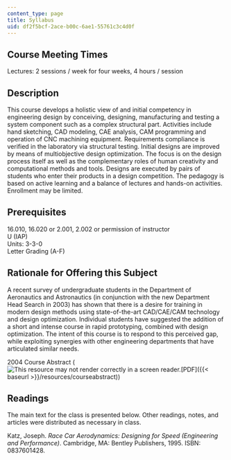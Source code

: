 ```yaml
---
content_type: page
title: Syllabus
uid: df2f5bcf-2ace-b00c-6ae1-55761c3c4d0f
---
```


Course Meeting Times
--------------------

Lectures: 2 sessions / week for four weeks, 4 hours / session

Description
-----------

This course develops a holistic view of and initial competency in engineering design by conceiving, designing, manufacturing and testing a system component such as a complex structural part. Activities include hand sketching, CAD modeling, CAE analysis, CAM programming and operation of CNC machining equipment. Requirements compliance is verified in the laboratory via structural testing. Initial designs are improved by means of multiobjective design optimization. The focus is on the design process itself as well as the complementary roles of human creativity and computational methods and tools. Designs are executed by pairs of students who enter their products in a design competition. The pedagogy is based on active learning and a balance of lectures and hands-on activities. Enrollment may be limited.

Prerequisites
-------------

16.010, 16.020 or 2.001, 2.002 or permission of instructor  
U (IAP)  
Units: 3-3-0  
Letter Grading (A-F)

Rationale for Offering this Subject
-----------------------------------

A recent survey of undergraduate students in the Department of Aeronautics and Astronautics (in conjunction with the new Department Head Search in 2003) has shown that there is a desire for training in modern design methods using state-of-the-art CAD/CAE/CAM technology and design optimization. Individual students have suggested the addition of a short and intense course in rapid prototyping, combined with design optimization. The intent of this course is to respond to this perceived gap, while exploiting synergies with other engineering departments that have articulated similar needs.

2004 Course Abstract (![This resource may not render correctly in a screen reader.](/images/inacessible.gif)[PDF]({{< baseurl >}}/resources/courseabstract))

Readings
--------

The main text for the class is presented below. Other readings, notes, and articles were distributed as necessary in class.

Katz, Joseph. _Race Car Aerodynamics: Designing for Speed (Engineering and Performance)_. Cambridge, MA: Bentley Publishers, 1995. ISBN: 0837601428.